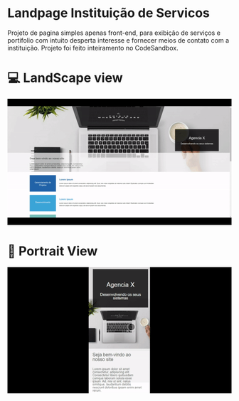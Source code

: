# Landpage Instituição de Servicos

Projeto de pagina simples apenas front-end, para exibição de serviços e portifolio com intuito desperta interesse e fornecer meios de contato com a instituição. Projeto foi feito inteiramento no CodeSandbox.

# 💻 LandScape view

<img src="./assets/img/desktopView.gif"/>

# 📱 Portrait View

<img src="./assets/img/mobileView.gif"/>
